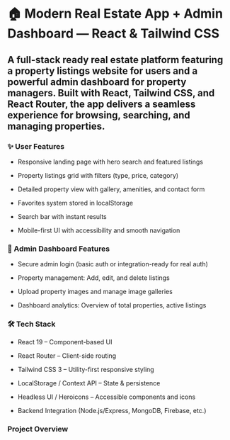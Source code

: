 # 🏠 Modern Real Estate App + Admin Dashboard — React & Tailwind CSS

## A full-stack ready real estate platform featuring a property listings website for users and a powerful admin dashboard for property managers. Built with React, Tailwind CSS, and React Router, the app delivers a seamless experience for browsing, searching, and managing properties.

### ✨ User Features

- Responsive landing page with hero search and featured listings

- Property listings grid with filters (type, price, category)

- Detailed property view with gallery, amenities, and contact form

- Favorites system stored in localStorage

- Search bar with instant results

- Mobile-first UI with accessibility and smooth navigation

### 🔑 Admin Dashboard Features

- Secure admin login (basic auth or integration-ready for real auth)

- Property management: Add, edit, and delete listings

- Upload property images and manage image galleries

- Dashboard analytics: Overview of total properties, active listings

### 🛠️ Tech Stack

- React 19 – Component-based UI

- React Router – Client-side routing

- Tailwind CSS 3 – Utility-first responsive styling

- LocalStorage / Context API – State & persistence

- Headless UI / Heroicons – Accessible components and icons

-  Backend Integration (Node.js/Express, MongoDB, Firebase, etc.)

### Project Overview
